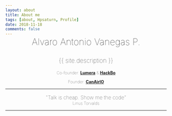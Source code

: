```yaml
---
layout: about
title: About me
tags: [about, Hpsaturn, Profile]
date: 2018-11-18
comments: false
---
```


<center style="margin-top:-30px">

<p style="font-size:1.8rem;font-weight:100;">
Alvaro Antonio Vanegas P.
</p>

<p style="font-size:1.2rem;font-weight:100;">
{{ site.description }}
</p>

<p style="font-size:0.8rem;font-weight:100">
Co-founder:
<a href="http://lumera.co/ks" target="_blank"><b>Lumera</b></a> & <a href="http://hackbo.co" target="_blank"><b>HackBo</b></a>
</p>

<p style="font-size:0.8rem;font-weight:100">
Founder:
<a href="https://canair.io" target="_blank"><b>CanAirIO</b></a>
</p>
</center>

<hr>
<center style="margin-top:10px">
<p style="font-size:1.0rem;font-weight:80;">
"Talk is cheap. Show me the code" 
</p>
<p style="font-size:.8rem;font-weight:60;margin-top:-15px">
Linus Torvalds 
</p>
<!-- <script src="https://liberapay.com/Hpsaturn/widgets/button.js"></script>
<noscript><a href="https://liberapay.com/Hpsaturn/donate"><img alt="Donate using Liberapay" src="https://liberapay.com/assets/widgets/donate.svg"></a></noscript> -->
</center>

<hr>

<!-- [![GitHub Sponsor](https://img.shields.io/github/sponsors/hpsaturn?label=Sponsor&logo=GitHub)](https://github.com/sponsors/hpsaturn/button)  
[![Liberapay Status](http://img.shields.io/liberapay/receives/CanAirIO.svg?logo=liberapay)](https://liberapay.com/CanAirIO) -->
